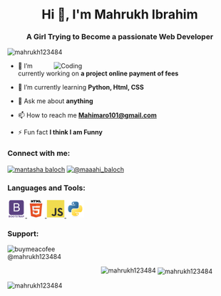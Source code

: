 <h1 align="center">Hi 👋, I'm Mahrukh Ibrahim</h1>
<h3 align="center">A Girl Trying to Become a passionate Web Developer</h3>

<p align="left"> <img src="https://komarev.com/ghpvc/?username=mahrukh123484&label=Profile%20views&color=0e75b6&style=flat" alt="mahrukh123484" /> </p>

<img align="right" alt="Coding" width="400" src="https://cdn.dribbble.com/users/2646423/screenshots/5507196/computer.gif...">

- 🔭 I’m currently working on **a project online payment of fees**

- 🌱 I’m currently learning **Python, Html, CSS**

- 💬 Ask me about **anything**

- 📫 How to reach me **Mahimaro101@gmail.com**

- ⚡ Fun fact **I think I am Funny**

<h3 align="left">Connect with me:</h3>
<p align="left">
<a href="https://fb.com/mantasha baloch" target="blank"><img align="center" src="https://raw.githubusercontent.com/rahuldkjain/github-profile-readme-generator/master/src/images/icons/Social/facebook.svg" alt="mantasha baloch" height="30" width="40" /></a>
<a href="https://instagram.com/@maaahi_baloch" target="blank"><img align="center" src="https://raw.githubusercontent.com/rahuldkjain/github-profile-readme-generator/master/src/images/icons/Social/instagram.svg" alt="@maaahi_baloch" height="30" width="40" /></a>
</p>

<h3 align="left">Languages and Tools:</h3>
<p align="left"> <a href="https://getbootstrap.com" target="_blank"> <img src="https://raw.githubusercontent.com/devicons/devicon/master/icons/bootstrap/bootstrap-plain-wordmark.svg" alt="bootstrap" width="40" height="40"/> </a> <a href="https://www.w3.org/html/" target="_blank"> <img src="https://raw.githubusercontent.com/devicons/devicon/master/icons/html5/html5-original-wordmark.svg" alt="html5" width="40" height="40"/> </a> <a href="https://developer.mozilla.org/en-US/docs/Web/JavaScript" target="_blank"> <img src="https://raw.githubusercontent.com/devicons/devicon/master/icons/javascript/javascript-original.svg" alt="javascript" width="40" height="40"/> </a> <a href="https://www.python.org" target="_blank"> <img src="https://raw.githubusercontent.com/devicons/devicon/master/icons/python/python-original.svg" alt="python" width="40" height="40"/> </a> </p>

<h3 align="left">Support:</h3>
<p><a href="https://www.buymeacoffee.com/buymeacofee @mahrukh123484"> <img align="left" src="https://cdn.buymeacoffee.com/buttons/v2/default-yellow.png" height="50" width="210" alt="buymeacofee @mahrukh123484" /></a></p><br><br>

<p><img align="left" src="https://github-readme-stats.vercel.app/api/top-langs?username=mahrukh123484&show_icons=true&locale=en&layout=compact" alt="mahrukh123484" /></p>

<p>&nbsp;<img align="center" src="https://github-readme-stats.vercel.app/api?username=mahrukh123484&show_icons=true&locale=en" alt="mahrukh123484" /></p>

<p><img align="center" src="https://github-readme-streak-stats.herokuapp.com/?user=mahrukh123484&" alt="mahrukh123484" /></p>

